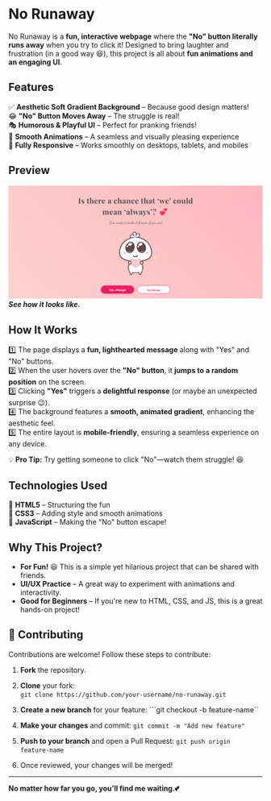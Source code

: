 # No Runaway  

No Runaway is a **fun, interactive webpage** where the **"No" button literally runs away** when you try to click it! Designed to bring laughter and frustration (in a good way 😆), this project is all about **fun animations and an engaging UI**.  


## Features  

✅ **Aesthetic Soft Gradient Background** – Because good design matters!  
😂 **"No" Button Moves Away** – The struggle is real!  
🎭 **Humorous & Playful UI** – Perfect for pranking friends!  
🎨 **Smooth Animations** – A seamless and visually pleasing experience  
📱 **Fully Responsive** – Works smoothly on desktops, tablets, and mobiles  

## Preview  

![No Runaway Preview](screenshot.png)  
***See how it looks like.***

## How It Works  

1️⃣ The page displays a **fun, lighthearted message** along with "Yes" and "No" buttons.  
2️⃣ When the user hovers over the **"No" button**, it **jumps to a random position** on the screen.  
3️⃣ Clicking **"Yes"** triggers a **delightful response** (or maybe an unexpected surprise 😉).  
4️⃣ The background features a **smooth, animated gradient**, enhancing the aesthetic feel.  
5️⃣ The entire layout is **mobile-friendly**, ensuring a seamless experience on any device.  

💡 **Pro Tip:** Try getting someone to click "No"—watch them struggle! 😆  


## Technologies Used  

🔹 **HTML5** – Structuring the fun  
🔹 **CSS3** – Adding style and smooth animations  
🔹 **JavaScript** – Making the "No" button escape!   

## Why This Project?  

- **For Fun!** 😆 This is a simple yet hilarious project that can be shared with friends.  
- **UI/UX Practice** – A great way to experiment with animations and interactivity.  
- **Good for Beginners** – If you're new to HTML, CSS, and JS, this is a great hands-on project!  

## 🤝 Contributing

Contributions are welcome! Follow these steps to contribute:

1. **Fork** the repository.  
2. **Clone** your fork:  
   ```git clone https://github.com/your-username/no-runaway.git```

3. **Create a new branch** for your feature:
```git checkout -b feature-name``

4. **Make your changes** and commit:
```git commit -m "Add new feature"```

5. **Push to your branch** and open a Pull Request:
```git push origin feature-name```

6. Once reviewed, your changes will be merged!
---

**No matter how far you go, you’ll find me waiting.💕**

